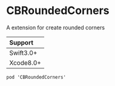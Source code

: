 # CBRoundedCorners
A extension for create rounded corners


Support|
:----|
Swift3.0+|	
Xcode8.0+|

```
pod 'CBRoundedCorners'
```


